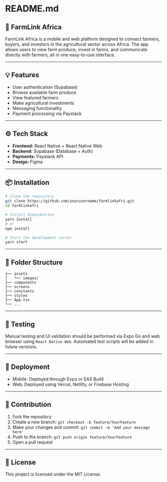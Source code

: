 # README.md

## 📱 FarmLink Africa

FarmLink Africa is a mobile and web platform designed to connect farmers, buyers, and investors in the agricultural sector across Africa. The app allows users to view farm produce, invest in farms, and communicate directly with farmers, all in one easy-to-use interface.

---

## 💡 Features

- User authentication (Supabase)
- Browse available farm produce
- View featured farmers
- Make agricultural investments
- Messaging functionality
- Payment processing via Paystack

---

## ⚙️ Tech Stack

- **Frontend:** React Native + React Native Web
- **Backend:** Supabase (Database + Auth)
- **Payments:** Paystack API
- **Design:** Figma

---

## 📦 Installation

```bash
# Clone the repository
git clone https://github.com/yourusername/farmlinkafri.git
cd farmlinkafri

# Install dependencies
yarn install
# or
npm install

# Start the development server
yarn start
```

---

## 📁 Folder Structure

```
├── assets
│   └── images/
├── components
├── screens
├── constants
├── styles
├── App.tsx
└── ...
```

---

## 🧪 Testing

Manual testing and UI validation should be performed via Expo Go and web browser using `React Native Web`. Automated test scripts will be added in future versions.

---

## 🚀 Deployment

- Mobile: Deployed through Expo or EAS Build
- Web: Deployed using Vercel, Netlify, or Firebase Hosting

---

## 🤝 Contribution

1. Fork the repository
2. Create a new branch: `git checkout -b feature/YourFeature`
3. Make your changes and commit: `git commit -m 'Add your message here'`
4. Push to the branch: `git push origin feature/YourFeature`
5. Open a pull request

---

## 📄 License

This project is licensed under the MIT License.

